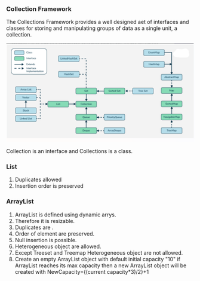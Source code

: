 ### Collection Framework 
The Collections Framework provides a well designed aet of interfaces and classes for storing and manipulating groups of data as a single unit, a collection.

![alt text](image.png)

Collection is an interface and Collections is a class.

### List
1. Duplicates allowed
2. Insertion order is preserved

### ArrayList
1. ArrayList is defined using dynamic arrys.
2. Therefore it is resizable.
3. Duplicates are .
4. Order of element are preserved.
5. Null insertion is possible.
6. Heterogeneous object are allowed.
7. Except Treeset and Treemap Heterogeneous object are not allowed.
8. Create an empty ArrayList object with default initial capacity "10" if ArrayList reaches its max capacity then a new ArrayList object will be created with 
        NewCapacity={(current capacity*3)/2}+1

